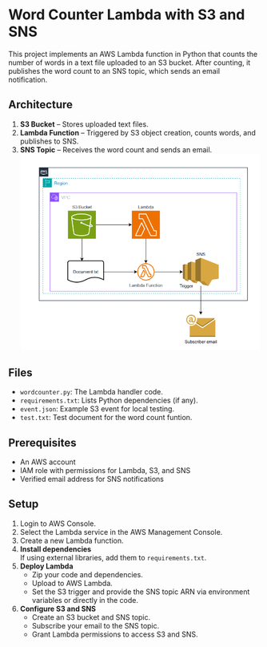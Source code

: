 # Word Counter Lambda with S3 and SNS

This project implements an AWS Lambda function in Python that counts the number of words in a text file uploaded to an S3 bucket. After counting, it publishes the word count to an SNS topic, which sends an email notification.

## Architecture

1. **S3 Bucket** – Stores uploaded text files.
2. **Lambda Function** – Triggered by S3 object creation, counts words, and publishes to SNS.
3. **SNS Topic** – Receives the word count and sends an email.
![Lambda Image](Lambda.png)
## Files

- `wordcounter.py`: The Lambda handler code.
- `requirements.txt`: Lists Python dependencies (if any).
- `event.json`: Example S3 event for local testing.
- `test.txt`: Test document for the word count funtion.

## Prerequisites

- An AWS account
- IAM role with permissions for Lambda, S3, and SNS
- Verified email address for SNS notifications

## Setup

1. Login to AWS Console.  
2. Select the Lambda service in the AWS Management Console.  
3. Create a new Lambda function.  
4. **Install dependencies**  
    If using external libraries, add them to `requirements.txt`.
5. **Deploy Lambda**  
    - Zip your code and dependencies.
    - Upload to AWS Lambda.
    - Set the S3 trigger and provide the SNS topic ARN via environment variables or directly in the code.
6. **Configure S3 and SNS**  
    - Create an S3 bucket and SNS topic.
    - Subscribe your email to the SNS topic.
    - Grant Lambda permissions to access S3 and SNS.




